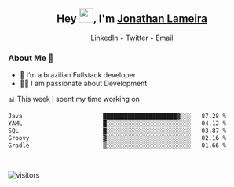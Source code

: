 <h2 align="center">Hey <img src="https://github.com/TheDudeThatCode/TheDudeThatCode/blob/master/Assets/Hi.gif" width="29">, I'm <a href="https://www.linkedin.com/in/jonathanlameira/">Jonathan Lameira</a></h2>
<p align="center">
  <a href="https://www.linkedin.com/in/jonathanlameira/">LinkedIn</a> •
  <a href="https://twitter.com/jlameira">Twitter</a> •
  <a href="mailto:jlameira@gmail.com">Email</a>
</p>

### About Me 🚀
- 🌱  I’m a brazilian Fullstack developer</br>
- 👨‍💻  I am passionate about Development</br>

<!-- ![Jonathan Lameira github stats](https://github-readme-stats.vercel.app/api?username=jlameirameli&show_icons=true&hide_border=true)&nbsp;&nbsp; -->

📊 This week I spent my time working on
<!--START_SECTION:waka-->

```txt
Java                       █████████████████████▓░░░   87.28 %
YAML                       █░░░░░░░░░░░░░░░░░░░░░░░░   04.12 %
SQL                        █░░░░░░░░░░░░░░░░░░░░░░░░   03.87 %
Groovy                     ▓░░░░░░░░░░░░░░░░░░░░░░░░   02.16 %
Gradle                     ▒░░░░░░░░░░░░░░░░░░░░░░░░   01.66 %
```

<!--END_SECTION:waka-->

<br />

![visitors](https://visitor-badge.laobi.icu/badge?page_id=jlameira.jlameira)
